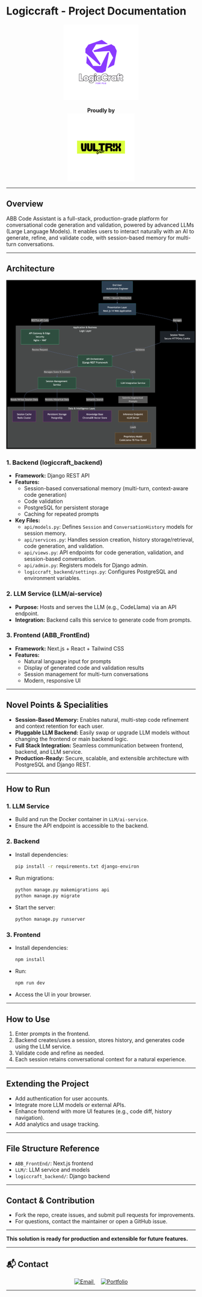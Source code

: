 

# Logiccraft - Project Documentation
<p align="center">
  <img src="./LogicCraftABB.png" alt="LogicCraft Logo" width="200"/>
</p>

<p align="center" style="margin-top: 16px;">
  <b>Proudly by</b><br>
  <img src="./Vultr!x.png" alt="Vultrix One Logo" width="180"/>
</p>

---

## Overview
ABB Code Assistant is a full-stack, production-grade platform for conversational code generation and validation, powered by advanced LLMs (Large Language Models). It enables users to interact naturally with an AI to generate, refine, and validate code, with session-based memory for multi-turn conversations.

---

## Architecture
![Architecture Diagram](./architecture.png)
### 1. Backend (logiccraft_backend)
- **Framework:** Django REST API
- **Features:**
  - Session-based conversational memory (multi-turn, context-aware code generation)
  - Code validation
  - PostgreSQL for persistent storage
  - Caching for repeated prompts
- **Key Files:**
  - `api/models.py`: Defines `Session` and `ConversationHistory` models for session memory.
  - `api/services.py`: Handles session creation, history storage/retrieval, code generation, and validation.
  - `api/views.py`: API endpoints for code generation, validation, and session-based conversation.
  - `api/admin.py`: Registers models for Django admin.
  - `logiccraft_backend/settings.py`: Configures PostgreSQL and environment variables.

### 2. LLM Service (LLM/ai-service)
- **Purpose:** Hosts and serves the LLM (e.g., CodeLlama) via an API endpoint.
- **Integration:** Backend calls this service to generate code from prompts.

### 3. Frontend (ABB_FrontEnd)
- **Framework:** Next.js + React + Tailwind CSS
- **Features:**
  - Natural language input for prompts
  - Display of generated code and validation results
  - Session management for multi-turn conversations
  - Modern, responsive UI

---

## Novel Points & Specialities
- **Session-Based Memory:** Enables natural, multi-step code refinement and context retention for each user.
- **Pluggable LLM Backend:** Easily swap or upgrade LLM models without changing the frontend or main backend logic.
- **Full Stack Integration:** Seamless communication between frontend, backend, and LLM service.
- **Production-Ready:** Secure, scalable, and extensible architecture with PostgreSQL and Django REST.

---

## How to Run

### 1. LLM Service
- Build and run the Docker container in `LLM/ai-service`.
- Ensure the API endpoint is accessible to the backend.

### 2. Backend
- Install dependencies:
  ```sh
  pip install -r requirements.txt django-environ
  ```
- Run migrations:
  ```sh
  python manage.py makemigrations api
  python manage.py migrate
  ```
- Start the server:
  ```sh
  python manage.py runserver
  ```

### 3. Frontend
- Install dependencies:
  ```sh
  npm install
  ```
- Run:
  ```sh
  npm run dev
  ```
- Access the UI in your browser.

---

## How to Use
1. Enter prompts in the frontend.
2. Backend creates/uses a session, stores history, and generates code using the LLM service.
3. Validate code and refine as needed.
4. Each session retains conversational context for a natural experience.

---

## Extending the Project
- Add authentication for user accounts.
- Integrate more LLM models or external APIs.
- Enhance frontend with more UI features (e.g., code diff, history navigation).
- Add analytics and usage tracking.

---

## File Structure Reference
- `ABB_FrontEnd/`: Next.js frontend
- `LLM/`: LLM service and models
- `logiccraft_backend/`: Django backend

---

## Contact & Contribution
- Fork the repo, create issues, and submit pull requests for improvements.
- For questions, contact the maintainer or open a GitHub issue.

---

**This solution is ready for production and extensible for future features.**


---

## 📬 Contact

<div align="center">

<a href="mailto:tjallenmatthew@gmail.com">
  <img src="https://img.shields.io/badge/Email-tjallenmatthew@gmail.com-blue?style=for-the-badge&logo=gmail" alt="Email" />
</a>
&nbsp; &nbsp;
<a href="https://allenmatthew.co" target="_blank">
  <img src="https://img.shields.io/badge/Portfolio-allenmatthew.co-29a3a3?style=for-the-badge&logo=internet-explorer" alt="Portfolio" />
</a>

  
</div>

----
